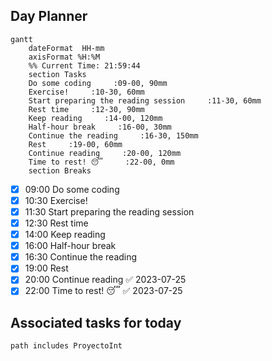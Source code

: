 ## Day Planner
```mermaid
gantt
    dateFormat  HH-mm
    axisFormat %H:%M
    %% Current Time: 21:59:44
    section Tasks
    Do some coding     :09-00, 90mm
    Exercise!     :10-30, 60mm
    Start preparing the reading session     :11-30, 60mm
    Rest time     :12-30, 90mm
    Keep reading     :14-00, 120mm
    Half-hour break     :16-00, 30mm
    Continue the reading     :16-30, 150mm
    Rest     :19-00, 60mm
    Continue reading     :20-00, 120mm
    Time to rest! 😴     :22-00, 0mm
    section Breaks

```

- [x] 09:00 Do some coding
- [x] 10:30 Exercise!
- [x] 11:30 Start preparing the reading session
- [x] 12:30 Rest time
- [x] 14:00 Keep reading
- [x] 16:00 Half-hour break
- [x] 16:30 Continue the reading
- [x] 19:00 Rest
- [x] 20:00 Continue reading ✅ 2023-07-25
- [x] 22:00 Time to rest! 😴 ✅ 2023-07-25

## Associated tasks for today 
```tasks
path includes ProyectoInt
```